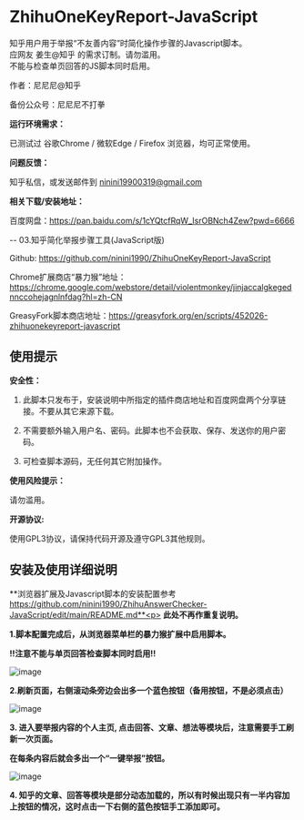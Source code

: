 # ZhihuOneKeyReport-JavaScript
知乎用户用于举报“不友善内容”时简化操作步骤的Javascript脚本。<br>
应网友 姜生@知乎 的需求订制。请勿滥用。<br>
不能与检查单页回答的JS脚本同时启用。<p>

作者：尼尼尼@知乎<p>
备份公众号：尼尼尼不打拳<p>

**运行环境需求：**<p>
已测试过 谷歌Chrome / 微软Edge / Firefox 浏览器，均可正常使用。<p>

**问题反馈：**<p>
知乎私信，或发送邮件到 ninini19900319@gmail.com

**相关下载/安装地址：**<p>
百度网盘：https://pan.baidu.com/s/1cYQtcfRqW_IsrOBNch4Zew?pwd=6666  <p>
-- 03.知乎简化举报步骤工具(JavaScript版)<p>

Github: https://github.com/ninini1990/ZhihuOneKeyReport-JavaScript <p>
Chrome扩展商店“暴力猴”地址：https://chrome.google.com/webstore/detail/violentmonkey/jinjaccalgkegednnccohejagnlnfdag?hl=zh-CN  <p>
GreasyFork脚本商店地址：https://greasyfork.org/en/scripts/452026-zhihuonekeyreport-javascript
<p>
<p>  
<h2>使用提示</h2> <p>

**安全性：**<p>
1. 此脚本只发布于，安装说明中所指定的插件商店地址和百度网盘两个分享链接。不要从其它来源下载。<p>
2. 不需要额外输入用户名、密码。此脚本也不会获取、保存、发送你的用户密码。<p>
3. 可检查脚本源码，无任何其它附加操作。<p>

**使用风险提示：**<p>
请勿滥用。

**开源协议:**<p>
使用GPL3协议，请保持代码开源及遵守GPL3其他规则。<p>

<h2>安装及使用详细说明</h2><p>

**浏览器扩展及Javascript脚本的安装配置参考 https://github.com/ninini1990/ZhihuAnswerChecker-JavaScript/edit/main/README.md**<p>
**此处不再作重复说明。** <br><p>
<p>
<p>
  
  
  
**1.脚本配置完成后，从浏览器菜单栏的暴力猴扩展中启用脚本。** <p>
**!!注意不能与单页回答检查脚本同时启用!!** <p>
  ![image](https://user-images.githubusercontent.com/112439804/192172966-6f44b3e1-28a5-4783-8294-c57a7db76090.png) <p>
<p>
  
  
  
**2.刷新页面，右侧滚动条旁边会出多一个蓝色按钮（备用按钮，不是必须点击）** 

![image](https://user-images.githubusercontent.com/112439804/192172606-0826263e-4e1e-4f8f-8713-340318516bc4.png) <p>
<p>
  
  
**3. 进入要举报内容的个人主页, 点击回答、文章、想法等模块后，注意需要手工刷新一次页面。** <p>
**在每条内容后就会多出一个“一键举报”按钮。** <p>

![image](https://user-images.githubusercontent.com/112439804/192172702-5a55334f-71e9-4e46-a934-e77a731ce523.png) <p>
<p>
  
  
**4. 知乎的文章、回答等模块是部分动态加载的，所以有时候出现只有一半内容加上按钮的情况，这时点击一下右侧的蓝色按钮手工添加即可。** <p>

  
  
<p>
<p>

